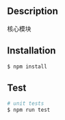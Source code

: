 ## Description
核心模块

## Installation

```bash
$ npm install
```

## Test

```bash
# unit tests
$ npm run test

```